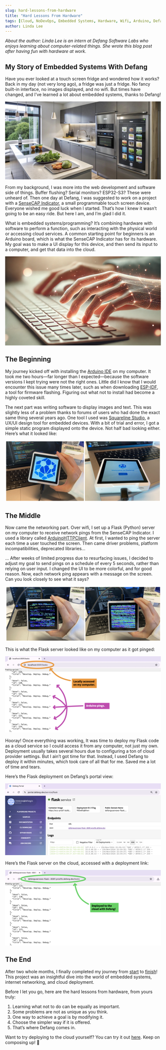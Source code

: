 ```yaml
---
slug: hard-lessons-from-hardware
title: "Hard Lessons From Hardware"
tags: [Cloud, NoDevOps, Embedded Systems, Hardware, Wifi, Arduino, Defang]
author: Linda Lee
---
```


*About the author: Linda Lee is an intern at Defang Software Labs who enjoys learning about computer-related things. She wrote this blog post after having fun with hardware at work.* 

## My Story of Embedded Systems With Defang

Have you ever looked at a touch screen fridge and wondered how it works? Back in my day (not very long ago), a fridge was just a fridge. No fancy built-in interface, no images displayed, and no wifi. But times have changed, and I’ve learned a lot about embedded systems, thanks to Defang! 

![smart_fridge](/img/hardware-story/smart_fridge.png)

From my background, I was more into the web development and software side of things. Buffer flushing? Serial monitors? ESP32-S3? These were unheard of. Then one day at Defang, I was suggested to work on a project with a [SenseCAP Indicator](https://wiki.seeedstudio.com/Sensor/SenseCAP/SenseCAP_Indicator/Get_started_with_SenseCAP_Indicator/), a small programmable touch screen device. Everyone wished me good luck when I started. That’s how I knew it wasn’t going to be an easy ride. But here I am, and I’m glad I did it. 

What is embedded systems/programming? It’s combining hardware with software to perform a function, such as interacting with the physical world or accessing cloud services. A common starting point for beginners is an Arduino board, which is what the SenseCAP Indicator has for its hardware. My goal was to make a UI display for this device, and then send its input to a computer, and get that data into the cloud.

![hand_typing](/img/hardware-story/hand_typing.png)

## The Beginning

My journey kicked off with installing the [Arduino IDE](https://www.arduino.cc/en/software) on my computer. It took me two hours—far longer than I expected—because the software versions I kept trying were not the right ones. Little did I know that I would encounter this issue many times later, such as when downloading [ESP-IDF](https://docs.espressif.com/projects/esp-idf/en/stable/esp32/get-started/index.html), a tool for firmware flashing. Figuring out what not to install had become a highly coveted skill. 

The next part was writing software to display images and text. This was slightly less of a problem thanks to forums of users who had done the exact same thing several years ago. One tool I used was [Squareline Studio](https://squareline.io/), a UX/UI design tool for embedded devices. With a bit of trial and error, I got a simple static program displayed onto the device. Not half bad looking either. Here’s what it looked like:

![ui_static](/img/hardware-story/ui_static.png)

## The Middle

Now came the networking part. Over wifi, I set up a Flask (Python) server on my computer to receive network pings from the SenseCAP Indicator. I used a library called [ArduinoHTTPClient](https://github.com/arduino-libraries/ArduinoHttpClient). At first, I wanted to ping the server each time a user touched the screen. Then came driver problems, platform incompatibilities, deprecated libraries…

… After weeks of limited progress due to resurfacing issues, I decided to adjust my goal to send pings on a schedule of every 5 seconds, rather than relying on user input. I changed the UI to be more colorful, and for good reason. Now, each network ping appears with a message on the screen. Can you look closely to see what it says? 

![ui_wifi](/img/hardware-story/ui_wifi.png)

This is what the Flask server looked like on my computer as it got pinged:

![local_server](/img/hardware-story/local_server.png)

Hooray! Once everything was working, It was time to deploy my Flask code as a cloud service so I could access it from any computer, not just my own. Deployment usually takes several hours due to configuring a ton of cloud provider settings. But I ain’t got time for that. Instead, I used Defang to deploy it within minutes, which took care of all that for me. Saved me a lot of time and tears.

Here’s the Flask deployment on Defang’s portal view: 

![portal_view](/img/hardware-story/portal_view.png)

Here’s the Flask server on the cloud, accessed with a deployment link:

![deployed_server](/img/hardware-story/deployed_server.png)

## The End

After two whole months, I finally completed my journey from [start](https://github.com/commit111/defang-arduino-static) to [finish](https://github.com/commit111/defang-arduino-wifi)! This project was an insightful dive into the world of embedded systems, internet networking, and cloud deployment. 

Before I let you go, here are the hard lessons from hardware, from yours truly:
1. Learning what not to do can be equally as important.
2. Some problems are not as unique as you think. 
3. One way to achieve a goal is by modifying it. 
4. Choose the simpler way if it is offered.
5. That’s where Defang comes in.

Want to try deploying to the cloud yourself? You can try it out [here](https://defang.io/#samples). Keep on composing up! 💪 